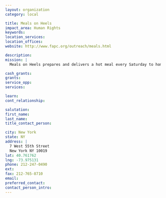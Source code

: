 ```yaml
---
layout: organization
category: local

title: Meals on Heels
impact_area: Human Rights
keywords: 
location_services: 
location_offices: 
website: http://www.fapc.org/outreach/meals.html

description: 
mission: |
  Meals on Heels prepares and delivers a hot meal every Saturday to homebound elderly in New York City from 59th Street to 14th Street. Volunteers spend part of the morning in the Church's soup kitchen as prep-chefs; buttering bread, chopping vegetables, or spicing up stew. Then they deliver meals to friendly and thankful elderly residents. Meals on Heels is the perfect activity for people who have little free time during weekdays but still want to give something back to the community.

cash_grants: 
grants: 
service_opp: 
services: 

learn: 
cont_relationship: 

salutation: 
first_name: 
last_name: 
title_contact_person: 

city: New York
state: NY
address: |
  7 West 55th Street  
  New York NY 10019
lat: 40.761762
lng: -73.975131
phone: 212-247-0490
ext: 
fax: 212-765-8710
email: 
preferred_contact: 
contact_person_intro: 
---
```

